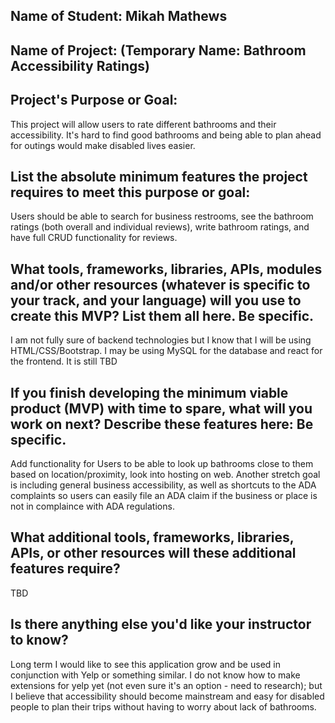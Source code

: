 ## Name of Student: Mikah Mathews

## Name of Project: (Temporary Name: Bathroom Accessibility Ratings)

## Project's Purpose or Goal: 

  This project will allow users to rate different bathrooms and their accessibility. It's hard to find good bathrooms and being able to plan ahead for outings would make disabled lives easier.

## List the absolute minimum features the project requires to meet this purpose or goal:

  Users should be able to search for business restrooms, see the bathroom ratings (both overall and individual reviews), write bathroom ratings, and have full CRUD functionality for reviews. 

## What tools, frameworks, libraries, APIs, modules and/or other resources (whatever is specific to your track, and your language) will you use to create this MVP? List them all here. Be specific.

  I am not fully sure of backend technologies but I know that I will be using HTML/CSS/Bootstrap. I may be
  using MySQL for the database and react for the frontend. It is still TBD

## If you finish developing the minimum viable product (MVP) with time to spare, what will you work on  next? Describe these features here: Be specific.
  Add functionality for Users to be able to look up bathrooms close to them based on location/proximity, look into hosting on web. Another stretch goal is including general business accessibility, as well as shortcuts to the ADA complaints so users can easily file an ADA claim if the business or place is not in complaince with ADA regulations.    

## What additional tools, frameworks, libraries, APIs, or other resources will these additional features require?

TBD

## Is there anything else you'd like your instructor to know?

Long term I would like to see this application grow and be used in conjunction with Yelp or something similar. I do not know how to make extensions for yelp yet (not even sure it's an option - need to research); but I believe that accessibility should become mainstream and easy for disabled people to plan their trips without having to worry about lack of bathrooms.